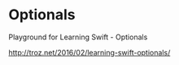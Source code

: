 # Optionals

Playground for Learning Swift - Optionals

http://troz.net/2016/02/learning-swift-optionals/